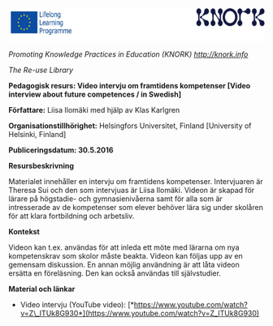 <img src="img041/media/image01.png" width="624" height="65" />

*Promoting Knowledge Practices in Education (KNORK) http://knork.info*

*The Re-use Library*

**Pedagogisk resurs: Video intervju om framtidens kompetenser \[Video interview about future competences / in Swedish\]**

**Författare:** Liisa Ilomäki med hjälp av Klas Karlgren

**Organisationstillhörighet:** Helsingfors Universitet, Finland \[University of Helsinki, Finland\]

**Publiceringsdatum: 30.5.2016**

**Resursbeskrivning**

Materialet innehåller en intervju om framtidens kompetenser. Intervjuaren är Theresa Sui och den som intervjuas är Liisa Ilomäki. Videon är skapad för lärare på högstadie- och gymnasienivåerna samt för alla som är intresserade av de kompetenser som elever behöver lära sig under skolåren för att klara fortbildning och arbetsliv.

**Kontekst**

Videon kan t.ex. användas för att inleda ett möte med lärarna om nya kompetenskrav som skolor måste beakta. Videon kan följas upp av en gemensam diskussion. En annan möjlig användning är att låta videon ersätta en föreläsning. Den kan också användas till självstudier.

**Material och länkar**

-   Video intervju (YouTube video): [*https://www.youtube.com/watch?v=Z\_ITUk8G930*](https://www.youtube.com/watch?v=Z_ITUk8G930)


